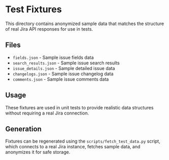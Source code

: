 # Test Fixtures

This directory contains anonymized sample data that matches the structure of real Jira API responses for use in tests.

## Files

- `fields.json` - Sample issue fields data
- `search_results.json` - Sample issue search results
- `issue_details.json` - Sample detailed issue data
- `changelogs.json` - Sample issue changelog data
- `comments.json` - Sample issue comments data

## Usage

These fixtures are used in unit tests to provide realistic data structures without requiring a real Jira connection.

## Generation

Fixtures can be regenerated using the `scripts/fetch_test_data.py` script, which connects to a real Jira instance, fetches sample data, and anonymizes it for safe storage.